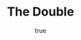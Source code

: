 ---
title: "The Double"
bookCover: "/assets/book-covers/the-double.jpg"
slug: "the-double"
bookAuthor: "Dostoyevski"
rating: 10
done: false
tags: []
detailedNotes: false
amazonLink: ""
author:
  name: Rico Trebeljahr
  picture: "/assets/blog/profile.jpeg"
---